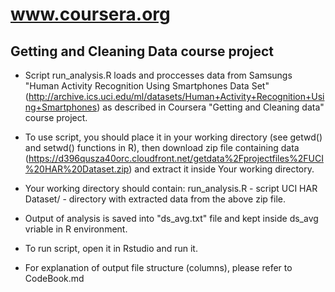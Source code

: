 # www.coursera.org
## Getting and Cleaning Data course project

* Script run_analysis.R loads and proccesses data from Samsungs "Human Activity Recognition Using Smartphones Data Set" (http://archive.ics.uci.edu/ml/datasets/Human+Activity+Recognition+Using+Smartphones) as described in Coursera "Getting and Cleaning data" course project.

* To use script, you should place it in your working directory (see getwd() and setwd() functions in R), then download zip file containing data (https://d396qusza40orc.cloudfront.net/getdata%2Fprojectfiles%2FUCI%20HAR%20Dataset.zip) and extract it inside Your working directory.

* Your working directory should contain:
run_analysis.R - script
UCI HAR Dataset/ - directory with extracted data from the above zip file.

* Output of analysis is saved into "ds_avg.txt" file and kept inside ds_avg vriable in R environment.

* To run script, open it in Rstudio and run it.

* For explanation of output file structure (columns), please refer to CodeBook.md
